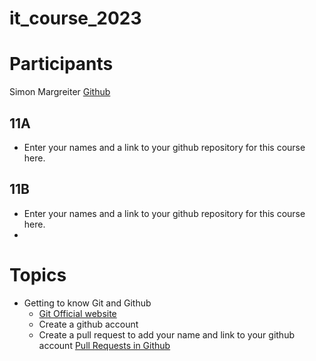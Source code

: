 # it_course_2023

# Participants

Simon Margreiter [Github](https://github.com/margsi)

## 11A
* Enter your names and a link to your github repository for this course here.

## 11B
* Enter your names and a link to your github repository for this course here.
* 
# Topics
 * Getting to know Git and Github
   * [Git Official website](https://git-scm.com/)
   * Create a github account
   * Create a pull request to add your name and link to your github account [Pull Requests in Github](https://docs.github.com/en/desktop/contributing-and-collaborating-using-github-desktop/working-with-your-remote-repository-on-github-or-github-enterprise/creating-an-issue-or-pull-request-from-github-desktop#creating-a-pull-request)
